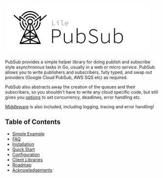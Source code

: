 ![logo](./docs/logo.png)
--

PubSub provides a simple helper library for doing publish and subscribe style asynchronous tasks in Go, usually in a web or micro service. PubSub allows you to write publishers and subscribers, fully typed, and swap out providers (Google Cloud PubSub, AWS SQS etc) as required. 

PubSub also abstracts away the creation of the queues and their subscribers, so you shouldn't have to write any cloud specific code, but still gives you [options](https://godoc.org/github.com/lileio/pubsub#HandlerOptions) to set concurrency, deadlines, error handling etc.

[Middleware](https://github.com/lileio/pubsub/tree/master/middleware) is also included, including logging, tracing and error handling!


## Table of Contents

- [Simple Example](#example)
- [FAQ](#faq)
- [Installation](#installation)
- [Quick Start](#quick-start)
- [Configuration](#configuration)
- [Client Libraries](#client-libraries)
- [Roadmap](#roadmap)
- [Acknowledgements](#acknowledgements)
